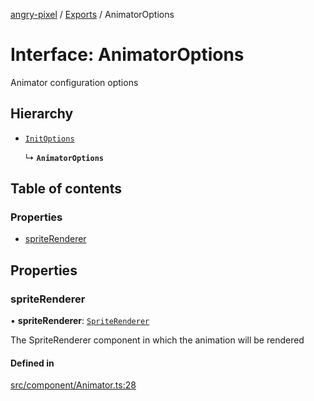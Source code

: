 [angry-pixel](../README.md) / [Exports](../modules.md) / AnimatorOptions

# Interface: AnimatorOptions

Animator configuration options

## Hierarchy

- [`InitOptions`](InitOptions.md)

  ↳ **`AnimatorOptions`**

## Table of contents

### Properties

- [spriteRenderer](AnimatorOptions.md#spriterenderer)

## Properties

### spriteRenderer

• **spriteRenderer**: [`SpriteRenderer`](../classes/SpriteRenderer.md)

The SpriteRenderer component in which the animation will be rendered

#### Defined in

[src/component/Animator.ts:28](https://github.com/angry-pixel-studio/angry-pixel-engine/blob/93d7d6a/src/component/Animator.ts#L28)
